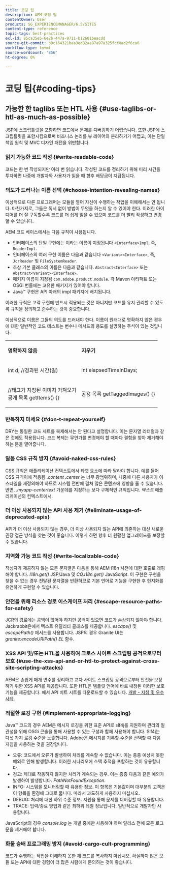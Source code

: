```yaml
---
title: 코딩 팁
description: AEM 코딩 팁
contentOwner: User
products: SG_EXPERIENCEMANAGER/6.5/SITES
content-type: reference
topic-tags: best-practices
exl-id: 85ca35e5-6e2b-447a-9711-b12601beacdd
source-git-commit: b9c164321baa3ed82ae87a97a325fcf0ad2f6ca0
workflow-type: tm+mt
source-wordcount: '856'
ht-degree: 0%

---
```


# 코딩 팁{#coding-tips}

## 가능한 한 taglibs 또는 HTL 사용 {#use-taglibs-or-htl-as-much-as-possible}

JSP에 스크립틀릿을 포함하면 코드에서 문제를 디버깅하기 어렵습니다. 또한 JSP에 스크립틀릿을 포함시킴으로써 비즈니스 논리를 뷰 레이어와 분리하기가 어렵고, 이는 단일 책임 원칙 및 MVC 디자인 패턴을 위반합니다.

### 읽기 가능한 코드 작성 {#write-readable-code}

코드는 한 번 작성되지만 여러 번 읽습니다. 작성된 코드를 정리하기 위해 미리 시간을 투자하면 나중에 개발자와 사용자가 읽을 때 향후 배당금이 지급됩니다.

### 의도가 드러나는 이름 선택 {#choose-intention-revealing-names}

이상적으로 다른 프로그래머는 모듈을 열어 자신이 수행하는 작업을 이해해서는 안 됩니다. 마찬가지로, 그들은 독서 없이 방법이 무엇을 하는지 알 수 있어야 한다. 이러한 아이디어를 더 잘 구독할수록 코드를 더 쉽게 읽을 수 있으며 코드를 더 빨리 작성하고 변경할 수 있습니다.

AEM 코드 베이스에서는 다음 규칙이 사용됩니다.


* 인터페이스의 단일 구현에는 이라는 이름이 지정됩니다 `<Interface>Impl`, 즉, `ReaderImpl`.
* 인터페이스의 여러 구현 이름은 다음과 같습니다 `<Variant><Interface>`, 즉, `JcrReader` 및 `FileSystemReader`.
* 추상 기본 클래스의 이름은 다음과 같습니다. `Abstract<Interface>` 또는 `Abstract<Variant><Interface>`.
* 패키지 이름이 지정됨 `com.adobe.product.module`. 각 Maven 아티팩트 또는 OSGi 번들에는 고유한 패키지가 있어야 합니다.
* Java™ 구현은 API 아래의 impl 패키지에 배치됩니다.


이러한 규칙은 고객 구현에 반드시 적용되는 것은 아니지만 코드를 유지 관리할 수 있도록 규칙을 정의하고 준수하는 것이 중요합니다.

이상적으로 이름은 그들의 의도를 드러내야 한다. 이름이 원래대로 명확하지 않은 경우에 대한 일반적인 코드 테스트는 변수나 메서드의 용도를 설명하는 주석이 있는 것입니다.

<table>
 <tbody>
  <tr>
   <td><p><strong>명확하지 않음</strong></p> </td>
   <td><p><strong>지우기</strong></p> </td>
  </tr>
  <tr>
   <td><p>int d; //경과된 시간(일)</p> </td>
   <td><p>int elapsedTimeInDays;</p> </td>
  </tr>
  <tr>
   <td><p>//태그가 지정된 이미지 가져오기<br /> 공개 목록 getItems() {}</p> </td>
   <td><p>공용 목록 getTaggedImages() {}</p> </td>
  </tr>
 </tbody>
</table>

### 반복하지 마세요  {#don-t-repeat-yourself}

DRY는 동일한 코드 세트를 복제해서는 안 된다고 설명합니다. 이는 문자열 리터럴과 같은 것에도 적용됩니다. 코드 복제는 무언가를 변경해야 할 때마다 결함을 찾아 제거해야 하는 문을 열어줍니다.

### 알몸 CSS 규칙 방지 {#avoid-naked-css-rules}

CSS 규칙은 애플리케이션 컨텍스트에서 타겟 요소에 따라 달라야 합니다. 예를 들어 CSS 규칙이에 적용됨 *.content .center* 는 너무 광범위하며, 나중에 다른 사용자가 이 스타일을 재정의해야 하므로 시스템 전반에 걸쳐 많은 콘텐츠에 영향을 줄 수 있습니다. 반면, *.myapp-centertext* 가운데를 지정하는 보다 구체적인 규칙입니다. *텍스트* 애플리케이션의 컨텍스트에서.

### 더 이상 사용되지 않는 API 사용 제거 {#eliminate-usage-of-deprecated-apis}

API가 더 이상 사용되지 않는 경우, 더 이상 사용되지 않는 API에 의존하는 대신 새로운 권장 접근 방식을 찾는 것이 좋습니다. 이렇게 하면 향후 더 원활한 업그레이드를 보장할 수 있습니다.

### 지역화 가능 코드 작성 {#write-localizable-code}

작성자가 제공하지 않는 모든 문자열은 다음을 통해 AEM i18n 사전에 대한 호출로 래핑해야 합니다. *I18n.get()* JSP/Java 및 *CQ.I18n.get()* JavaScript. 이 구현은 구현을 찾을 수 없는 경우 전달된 문자열을 반환하므로 기본 언어로 기능을 구현한 후 현지화를 유연하게 구현할 수 있습니다.

### 안전을 위해 리소스 경로 이스케이프 처리 {#escape-resource-paths-for-safety}

JCR의 경로에는 공백이 없어야 하지만 공백이 있으면 코드가 손상되지 않아야 합니다. Jackrabbit은에서 텍스트 유틸리티 클래스를 제공합니다. *escape()* 및 *escapePath()* 메서드를 사용합니다. JSP의 경우 Granite UI는 *granite:encodeURIPath() EL* 함수.

### XSS API 및/또는 HTL을 사용하여 크로스 사이트 스크립팅 공격으로부터 보호 {#use-the-xss-api-and-or-htl-to-protect-against-cross-site-scripting-attacks}

AEM은 손쉽게 매개 변수를 정리하고 교차 사이트 스크립팅 공격으로부터 안전을 보장하기 위한 XSS API를 제공합니다. 또한 HTL은 템플릿 언어에 바로 내장된 이러한 보호 기능을 제공합니다. 에서 API 치트 시트를 다운로드할 수 있습니다. [개발 - 지침 및 우수 사례](/help/sites-developing/dev-guidelines-bestpractices.md).

### 적절한 로깅 구현 {#implement-appropriate-logging}

Java™ 코드의 경우 AEM은 메시지 로깅을 위한 표준 API로 slf4j를 지원하며 관리의 일관성을 위해 OSGi 콘솔을 통해 사용할 수 있는 구성과 함께 사용해야 합니다. Slf4j는 다섯 가지 로깅 수준을 노출합니다. Adobe은 메시지를 기록할 수준을 선택할 때 다음 지침을 사용하는 것을 권장합니다.

* 오류: 코드에서 오류가 발생하여 처리를 계속할 수 없습니다. 이는 종종 예상치 못한 예외로 인해 발생합니다. 이러한 시나리오에 스택 추적을 포함하는 것이 유용합니다.
* 경고: 제대로 작동하지 않지만 처리가 계속되는 경우. 이는 종종 다음과 같은 예외가 발생하여 발생합니다. *PathNotFoundException*.
* INFO: 시스템을 모니터링할 때 유용한 정보. 이 항목은 기본값이며 대부분의 고객은 이 항목을 환경에 그대로 둡니다. 따라서 과도하게 사용하지 마십시오.
* DEBUG: 처리에 대한 하위 수준 정보. 지원을 통해 문제를 디버깅할 때 유용합니다.
* TRACE: 입력/종료 방법과 같은 최하위 레벨 정보입니다. 일반적으로 개발자만 사용합니다.

JavaScript의 경우 *console.log* 는 개발 중에만 사용해야 하며 릴리스 전에 모든 로그 문을 제거해야 합니다.

### 화물 숭배 프로그래밍 방지 {#avoid-cargo-cult-programming}

코드가 수행하는 작업을 이해하지 못한 채 코드를 복사하지 마십시오. 확실하지 않은 모듈 또는 API에 대한 경험이 더 많은 사람에게 문의하는 것이 좋습니다.

